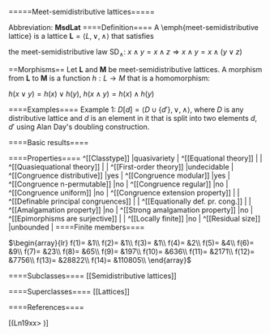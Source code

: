=====Meet-semidistributive lattices=====

Abbreviation: **MsdLat**
====Definition====
A \emph{meet-semidistributive lattice} is a lattice $\mathbf{L}=\langle L,\vee
,\wedge \rangle$ that satisfies

the meet-semidistributive law SD$_{\wedge}$:  $x\wedge y=x\wedge z\Longrightarrow x\wedge y=x\wedge(y\vee z)$

==Morphisms==
Let $\mathbf{L}$ and $\mathbf{M}$ be meet-semidistributive lattices. A morphism from $\mathbf{L}$ to $\mathbf{M}$ is a function 
$h:L\rightarrow M$ that is a homomorphism: 

$h(x\vee y)=h(x)\vee h(y)$, $h(x\wedge y)=h(x)\wedge h(y)$

====Examples====
Example 1: $D[d]=\langle D\cup\{d'\},\vee ,\wedge\rangle$, where $D$ is any distributive lattice and $d$ is an element in it that
is split into two elements $d,d'$ using Alan Day's doubling construction.


====Basic results====

====Properties====
^[[Classtype]]  |quasivariety |
^[[Equational theory]]  | |
^[[Quasiequational theory]]  | |
^[[First-order theory]]  |undecidable |
^[[Congruence distributive]]  |yes |
^[[Congruence modular]]  |yes |
^[[Congruence n-permutable]]  |no |
^[[Congruence regular]]  |no |
^[[Congruence uniform]]  |no |
^[[Congruence extension property]]  | |
^[[Definable principal congruences]]  | |
^[[Equationally def. pr. cong.]]  | |
^[[Amalgamation property]]  |no |
^[[Strong amalgamation property]]  |no |
^[[Epimorphisms are surjective]]  | |
^[[Locally finite]]  |no |
^[[Residual size]]  |unbounded |
====Finite members====

$\begin{array}{lr}
f(1)= &1\\
f(2)= &1\\
f(3)= &1\\
f(4)= &2\\
f(5)= &4\\
f(6)= &9\\
f(7)= &23\\
f(8)= &65\\
f(9)= &197\\
f(10)= &636\\
f(11)= &2171\\
f(12)= &7756\\
f(13)= &28822\\
f(14)= &110805\\
\end{array}$

====Subclasses====
[[Semidistributive lattices]] 

====Superclasses====
[[Lattices]] 


====References====

[(Ln19xx>
)]
